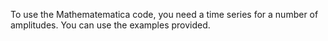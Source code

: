 To use the Mathematematica code, you need a time series for a number of amplitudes. You can use the examples provided.
